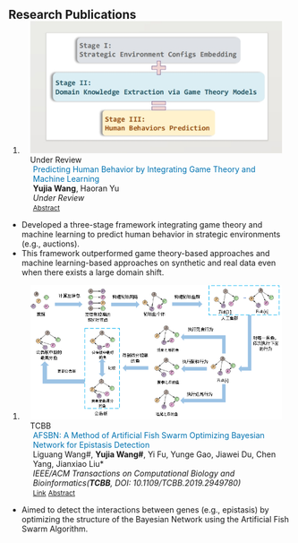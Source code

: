 <h2 id="publications" style="margin: 2px 0px -15px;">Research Publications</h2>

<div class="publications">
<ol class="bibliography">

<li>
<div class="pub-row">

  <div class="col-sm-3 abbr" style="position: relative;padding-right: 15px;padding-left: 15px;">
    <img src="assets/img/PA.png" class="teaser img-fluid z-depth-1">
    <abbr class="badge">Under Review</abbr>
  </div>

  <div class="col-sm-9" style="position: relative;padding-right: 15px;padding-left: 20px;">
    <div class="title" style="color:#0073B1">Predicting Human Behavior by Integrating Game Theory and Machine Learning</div>
    <div class="author"><strong>Yujia Wang</strong>, Haoran Yu</div>
    <div class="periodical"><em>Under Review</em></div>
    <div class="links">
      <a href="javascript:void(0);" class="btn btn-sm z-depth-0" id="toggleAbstract-1" role="button" style="font-size:12px;">Abstract</a>
      <div id="abstractContent-1" style="display:none;background-color: #f5ebe0; color: #003049; font-size: 0.9em; padding: 15px;">  
          How to mine the interaction between SNPs (namely epistasis) efficiently and accurately must be considered when tackling the complexity of underlying biological mechanisms. In order to overcome the defect of low learning efficiency and local optimal, this work proposes an epistasis mining method using Artificial Fish Swarm optimizing Bayesian Network (AFSBN). This method uses the characteristics of global optimization, good robustness, and fast convergence of the artificial fish swarm algorithm, and uses the algorithm in the heuristic search strategy of the Bayesian network. The initial network structure can be evolved through the manipulations of foraging behavior, clustering behavior, tail-chasing behavior, and random behavior. This algorithm chooses different behaviors to modify the network state according to the changing of the surrounding environment and the states of partners. It realizes the interaction between each artificial fish and its neighboring environment and finally finds the optimal network in the population. We compared AFSBN with other existing algorithms on both simulated and real datasets. The experimental results demonstrate that our method outperforms others in epistasis detection accuracy in the case of not affecting the efficiency basically for different datasets.
    </div>
  </div>
</div>
</li>
</ol>
</div>

  - Developed a three-stage framework integrating game theory and machine learning to predict human behavior in strategic environments (e.g., auctions).
  - This framework outperformed game theory-based approaches and machine learning-based approaches on synthetic and real data even when there exists a large domain shift.

<div class="publications">
<ol class="bibliography">

<li>
<div class="pub-row">

  <div class="col-sm-3 abbr" style="position: relative;padding-right: 15px;padding-left: 15px;">
    <img src="assets/img/AFSBN.png" class="teaser img-fluid z-depth-1">
    <abbr class="badge">TCBB</abbr>
  </div>

  <div class="col-sm-9" style="position: relative;padding-right: 15px;padding-left: 20px;">
    <div class="title" style="color:#0073B1">AFSBN: A Method of Artificial Fish Swarm Optimizing Bayesian Network for Epistasis Detection</div>
    <div class="author">Liguang Wang#, <strong>Yujia Wang#</strong>, Yi Fu, Yunge Gao, Jiawei Du, Chen Yang, Jianxiao Liu*</div>
    <div class="periodical"><em>IEEE/ACM Transactions on Computational Biology and Bioinformatics(<strong>TCBB</strong>, DOI: 10.1109/TCBB.2019.2949780)</em></div>
    <div class="links">
      <a href="https://ieeexplore.ieee.org/document/8884123" class="btn btn-sm z-depth-0" role="button" target="_blank" style="font-size:12px;">Link</a>
      <a href="javascript:void(0);" class="btn btn-sm z-depth-0" id="toggleAbstract" role="button" style="font-size:12px;">Abstract</a>
      <div id="abstractContent" style="display:none;background-color: #f5ebe0; color: #003049; font-size: 0.9em; padding: 15px;">  <!--font-style: italic; -->
          How to mine the interaction between SNPs (namely epistasis) efficiently and accurately must be considered when tackling the complexity of underlying biological mechanisms. In order to overcome the defect of low learning efficiency and local optimal, this work proposes an epistasis mining method using Artificial Fish Swarm optimizing Bayesian Network (AFSBN). This method uses the characteristics of global optimization, good robustness, and fast convergence of the artificial fish swarm algorithm, and uses the algorithm in the heuristic search strategy of the Bayesian network. The initial network structure can be evolved through the manipulations of foraging behavior, clustering behavior, tail-chasing behavior, and random behavior. This algorithm chooses different behaviors to modify the network state according to the changing of the surrounding environment and the states of partners. It realizes the interaction between each artificial fish and its neighboring environment and finally finds the optimal network in the population. We compared AFSBN with other existing algorithms on both simulated and real datasets. The experimental results demonstrate that our method outperforms others in epistasis detection accuracy in the case of not affecting the efficiency basically for different datasets.
      </div>
    </div>
  </div>
</div>
</li>
</ol>
</div>

  - Aimed to detect the interactions between genes (e.g., epistasis) by optimizing the structure of the Bayesian Network using the Artificial Fish Swarm Algorithm.

<script src="https://code.jquery.com/jquery-3.6.0.min.js"></script>
<script>
$(document).ready(function() {
    $("#toggleAbstract").click(function() {
        $("#abstractContent").toggle();
    });
  $("#toggleAbstract-1").click(function() {
        $("#abstractContent-1").toggle();
    });
});
</script>
